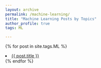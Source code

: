 ```yaml
---
layout: archive
permalink: /machine-learning/
title: "Machine Learning Posts by Topics"
author_profile: true
tags: ML

---
```


{% for post in site.tags.ML  %}
  <li><a href="{{ post.url }}">{{ post.title }}</a></li>
{% endfor %}

